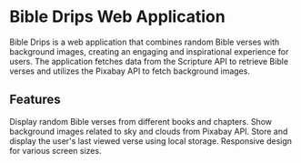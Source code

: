 # Bible Drips Web Application
Bible Drips is a web application that combines random Bible verses with background images, creating an engaging and inspirational experience for users. The application fetches data from the Scripture API to retrieve Bible verses and utilizes the Pixabay API to fetch background images.

## Features
Display random Bible verses from different books and chapters.
Show background images related to sky and clouds from Pixabay API.
Store and display the user's last viewed verse using local storage.
Responsive design for various screen sizes.
